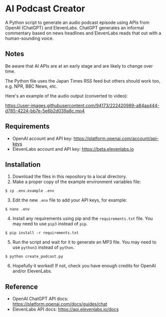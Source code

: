 # AI Podcast Creator
A Python script to generate an audio podcast episode using APIs from OpenAI (ChatGPT) and ElevenLabs.
ChatGPT generates an informal commentary based on news headlines and ElevenLabs reads that out with a human-sounding voice.

## Notes

Be aware that AI APIs are at an early stage and are likely to change over time.

The Python file uses the Japan Times RSS feed but others should work too, e.g. NPR, BBC News, etc.

Here's an example of the audio output (converted to video):

https://user-images.githubusercontent.com/94173/222420989-a84aa444-d785-4224-bb7e-5e6b2d039a8c.mp4

## Requirements
* OpenAI account and API key: https://platform.openai.com/account/api-keys
* ElevenLabs account and API key: https://beta.elevenlabs.io

## Installation
1. Download the files in this repository to a local directory.
2. Make a proper copy of the example environment variables file:
```
$ cp .env.example .env
```
3. Edit the new `.env` file to add your API keys, for example:
```
$ nano .env
```
4. Install any requirements using pip and the `requirements.txt` file. You may need to use `pip3` instead of `pip`.
```
$ pip install -r requirements.txt
```
5. Run the script and wait for it to generate an MP3 file. You may need to use `python3` instead of `python`.
```
$ python create_podcast.py
```
6. Hopefully it worked! If not, check you have enough credits for OpenAI and/or ElevenLabs.

## Reference

* OpenAI ChatGPT API docs: https://platform.openai.com/docs/guides/chat
* ElevenLabs API docs: https://api.elevenlabs.io/docs
